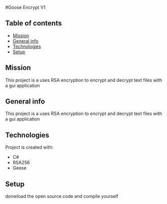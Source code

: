 #Goose Encrypt V1

## Table of contents
* [Mission ](#mission)
* [General info](#general-info)
* [Technologies](#technologies)
* [Setup](#setup)


## Mission
This project is a uses RSA encryption to encrypt and decrypt text files with a gui application

## General info
This project is a uses RSA encryption to encrypt and decrypt text files with a gui application
	
## Technologies
Project is created with:
* C#
* RSA256
* Geese
	
## Setup
donwload the open source code and compile yourself
